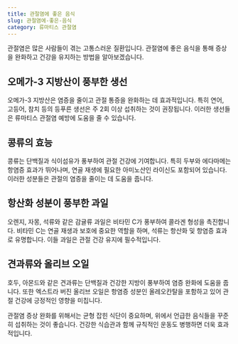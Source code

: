 ```yaml
---
title: 관절염에 좋은 음식
slug: 관절염에-좋은-음식
category: 류마티스 관절염
---
```


관절염은 많은 사람들이 겪는 고통스러운 질환입니다. 관절염에 좋은 음식을 통해 증상을 완화하고 건강을 유지하는 방법을 알아보겠습니다.

## 오메가-3 지방산이 풍부한 생선

오메가-3 지방산은 염증을 줄이고 관절 통증을 완화하는 데 효과적입니다. 특히 연어, 고등어, 참치 등의 등푸른 생선은 주 2회 이상 섭취하는 것이 권장됩니다. 이러한 생선들은 류마티스 관절염 예방에 도움을 줄 수 있습니다.

## 콩류의 효능

콩류는 단백질과 식이섬유가 풍부하여 관절 건강에 기여합니다. 특히 두부와 에다마메는 항염증 효과가 뛰어나며, 연골 재생에 필요한 아미노산인 라이신도 포함되어 있습니다. 이러한 성분들은 관절의 염증을 줄이는 데 도움을 줍니다.

## 항산화 성분이 풍부한 과일

오렌지, 자몽, 석류와 같은 감귤류 과일은 비타민 C가 풍부하여 콜라겐 형성을 촉진합니다. 비타민 C는 연골 재생과 보호에 중요한 역할을 하며, 석류는 항산화 및 항염증 효과로 유명합니다. 이들 과일은 관절 건강 유지에 필수적입니다.

## 견과류와 올리브 오일

호두, 아몬드와 같은 견과류는 단백질과 건강한 지방이 풍부하여 염증 완화에 도움을 줍니다. 또한 엑스트라 버진 올리브 오일은 항염증 성분인 올레오칸탈을 포함하고 있어 관절 건강에 긍정적인 영향을 미칩니다.

관절염 증상 완화를 위해서는 균형 잡힌 식단이 중요하며, 위에서 언급한 음식들을 꾸준히 섭취하는 것이 좋습니다. 건강한 식습관과 함께 규칙적인 운동도 병행하면 더욱 효과적입니다.